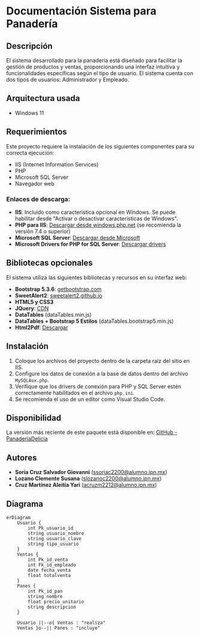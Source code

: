 # Documentación Sistema para Panadería

## Descripción
El sistema desarrollado para la panadería está diseñado para facilitar la gestión de productos y ventas, proporcionando una interfaz intuitiva y funcionalidades específicas según el tipo de usuario. El sistema cuenta con dos tipos de usuarios: Administrador y Empleado.

## Arquitectura usada
- Windows 11

## Requerimientos
Este proyecto requiere la instalación de los siguientes componentes para su correcta ejecución:
- IIS (Internet Information Services)
- PHP
- Microsoft SQL Server
- Navegador web

### Enlaces de descarga:
- **IIS**: Incluido como característica opcional en Windows. Se puede habilitar desde "Activar o desactivar características de Windows".
- **PHP para IIS**: [Descargar desde windows.php.net](https://windows.php.net/) (se recomienda la versión 7.4 o superior)
- **Microsoft SQL Server**: [Descargar desde Microsoft](https://www.microsoft.com/es-es/sql-server/)
- **Microsoft Drivers for PHP for SQL Server**: [Descargar drivers](https://learn.microsoft.com/en-us/sql/connect/php/download-drivers-php-sql-server)

## Bibliotecas opcionales
El sistema utiliza las siguientes bibliotecas y recursos en su interfaz web:
- **Bootstrap 5.3.6**: [getbootstrap.com](https://getbootstrap.com)
- **SweetAlert2**: [sweetalert2.github.io](https://sweetalert2.github.io/)
- **HTML5 y CSS3**
- **JQuery**: [CDN](https://cdnjs.com/libraries/jquery)
- **DataTables** (dataTables.min.js)
- **DataTables + Bootstrap 5 Estilos** (dataTables.bootstrap5.min.js)
- **Html2Pdf**: [Descargar](https://ehvaldepenia.com/temp/html2pdf.zip)

## Instalación
1. Coloque los archivos del proyecto dentro de la carpeta raíz del sitio en IIS.
2. Configure los datos de conexión a la base de datos dentro del archivo `MySQLAux.php`.
3. Verifique que los drivers de conexión para PHP y SQL Server estén correctamente habilitados en el archivo `php.ini`.
4. Se recomienda el uso de un editor como Visual Studio Code.

## Disponibilidad
La versión más reciente de este paquete está disponible en:
[GitHub - PanaderiaDelicia](https://github.com/SoriaCode/PanaderiaDelicia)

## Autores
- **Soria Cruz Salvador Giovanni** (ssoriac2200@alumno.ipn.mx)
- **Lozano Clemente Susana** (slozanoc2200@alumno.ipn.mx)
- **Cruz Martínez Aleitia Yari** (acruzm2212@alumno.ipn.mx)

## Diagrama
```mermaid
erDiagram
    Usuario {
        int Pk_usuario_id
        string usuario_nombre
        string usuario_clave
        string tipo_usuario
    }
    Ventas {
        int Pk_id_venta
        int Fk_id_empleado
        date fecha_venta
        float totalventa
    }
    Panes {
        int Pk_id_pan
        string nombre
        float precio_unitario
        string descripcion
    }

    Usuario ||--o{ Ventas : "realiza"
    Ventas }o--|| Panes : "incluye"
